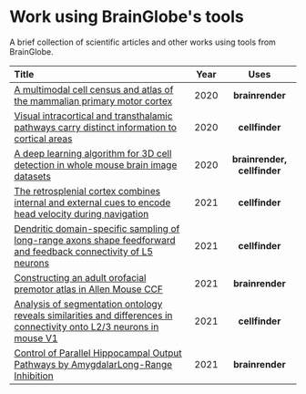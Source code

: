 # Work using BrainGlobe's tools

A brief collection of scientific articles and other works using tools from BrainGlobe.

| Title | Year | Uses |
| :--- | :---: | :---: |
| [A multimodal cell census and atlas of the mammalian primary motor cortex](https://doi.org/10.1101/2020.10.19.343129) | 2020 | **brainrender** |
| [Visual intracortical and transthalamic pathways carry distinct information to cortical areas](https://doi.org/10.1101/2020.07.06.189902) | 2020 | **cellfinder** |
| [A deep learning algorithm for 3D cell detection in whole mouse brain image datasets](https://www.biorxiv.org/content/10.1101/2020.10.21.348771v2) | 2020 | **brainrender, cellfinder** |
| [The retrosplenial cortex combines internal and external cues to encode head velocity during navigation](https://doi.org/10.1101/2021.01.22.427789%20) | 2021 | **cellfinder** |
| [Dendritic domain-specific sampling of long-range axons shape feedforward and feedback connectivity of L5 neurons](https://doi.org/10.1101/2021.01.31.429033%20) | 2021 | **cellfinder** |
| [Constructing an adult orofacial premotor atlas in Allen Mouse CCF](https://www.biorxiv.org/content/10.1101/2021.02.18.431923v1) | 2021 | **brainrender** |
| [Analysis of segmentation ontology reveals similarities and differences in connectivity onto L2/3 neurons in mouse V1](https://www.biorxiv.org/content/10.1101/2020.04.21.053504v1) | 2021 | **cellfinder** |
| [Control of Parallel Hippocampal Output Pathways by AmygdalarLong-Range Inhibition](https://doi.org/10.1101/2021.03.08.434367%20) | 2021 | **brainrender** |







